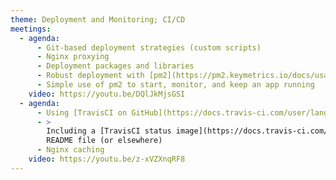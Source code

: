 ```yaml
---
theme: Deployment and Monitoring; CI/CD
meetings:
  - agenda:
      - Git-based deployment strategies (custom scripts)
      - Nginx proxying
      - Deployment packages and libraries
      - Robust deployment with [pm2](https://pm2.keymetrics.io/docs/usage/deployment/)
      - Simple use of pm2 to start, monitor, and keep an app running
    video: https://youtu.be/DQlJkMjsGSI
  - agenda:
      - Using [TravisCI on GitHub](https://docs.travis-ci.com/user/languages/javascript-with-nodejs/)
      - >
        Including a [TravisCI status image](https://docs.travis-ci.com/user/status-images/) in your
        README file (or elsewhere)
      - Nginx caching
    video: https://youtu.be/z-xVZXnqRF8
---
```

